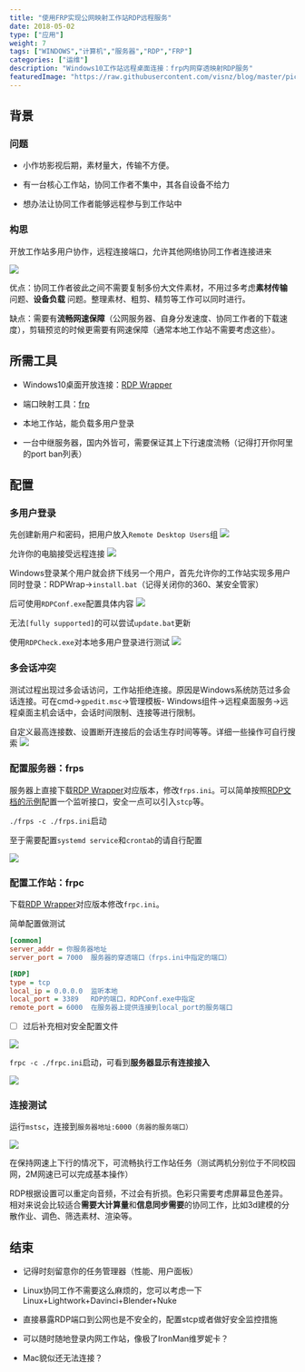 ```yaml
---
title: "使用FRP实现公网映射工作站RDP远程服务"
date: 2018-05-02
type: ["应用"]
weight: 7
tags: ["WINDOWS","计算机","服务器","RDP","FRP"]
categories: ["运维"]
description: "Windows10工作站远程桌面连接：frp内网穿透映射RDP服务"
featuredImage: "https://raw.githubusercontent.com/visnz/blog/master/pics/oldicon/RDP.png"
---
```


## 背景
### 问题
- 小作坊影视后期，素材量大，传输不方便。

- 有一台核心工作站，协同工作者不集中，其各自设备不给力

- 想办法让协同工作者能够远程参与到工作站中

### 构思

开放工作站多用户协作，远程连接端口，允许其他网络协同工作者连接进来

![](https://raw.githubusercontent.com/visnz/blog/master/pics/RDP/RDP.png)

优点：协同工作者彼此之间不需要复制多份大文件素材，不用过多考虑**素材传输** 问题、**设备负载** 问题。整理素材、粗剪、精剪等工作可以同时进行。

缺点：需要有**流畅网速保障**（公网服务器、自身分发速度、协同工作者的下载速度），剪辑预览的时候更需要有网速保障（通常本地工作站不需要考虑这些）。


## 所需工具
- Windows10桌面开放连接：[RDP Wrapper](https://github.com/stascorp/rdpwrap)

- 端口映射工具：[frp](https://github.com/fatedier/frp)

- 本地工作站，能负载多用户登录

- 一台中继服务器，国内外皆可，需要保证其上下行速度流畅（记得打开你阿里的port ban列表）

## 配置
### 多用户登录
先创建新用户和密码，把用户放入``Remote Desktop Users``组
![](https://raw.githubusercontent.com/visnz/blog/master/pics/RDP/RDP00.0.png)

允许你的电脑接受远程连接
![](https://raw.githubusercontent.com/visnz/blog/master/pics/RDP/RDP00.1.png)

Windows登录某个用户就会挤下线另一个用户，首先允许你的工作站实现多用户同时登录：RDPWrap->``install.bat``（记得关闭你的360、某安全管家）

后可使用``RDPConf.exe``配置具体内容
![](https://raw.githubusercontent.com/visnz/blog/master/pics/RDP/RDP00.png)

无法``[fully supported]``的可以尝试``update.bat``更新

使用``RDPCheck.exe``对本地多用户登录进行测试
![](https://raw.githubusercontent.com/visnz/blog/master/pics/RDP/RDP01.png)

### 多会话冲突
测试过程出现过多会话访问，工作站拒绝连接。原因是Windows系统防范过多会话连接。可在cmd->``gpedit.msc``->管理模板- Windows组件->远程桌面服务->远程桌面主机会话中，会话时间限制、连接等进行限制。

自定义最高连接数、设置断开连接后的会话生存时间等等。详细一些操作可自行搜索
![](https://raw.githubusercontent.com/visnz/blog/master/pics/RDP/RDP02.png)

### 配置服务器：frps
服务器上直接下载[RDP Wrapper](https://github.com/stascorp/rdpwrap)对应版本，修改``frps.ini``。可以简单按照[RDP文档的示例](https://github.com/fatedier/frp/blob/master/README_zh.md)配置一个监听接口，安全一点可以引入``stcp``等。

``./frps -c ./frps.ini``启动

至于需要配置``systemd service``和``crontab``的请自行配置

![](https://raw.githubusercontent.com/visnz/blog/master/pics/RDP/RDP03.png)

### 配置工作站：frpc
下载[RDP Wrapper](https://github.com/stascorp/rdpwrap)对应版本修改``frpc.ini``。

简单配置做测试
```ini
[common]
server_addr = 你服务器地址
server_port = 7000  服务器的穿透端口（frps.ini中指定的端口）

[RDP]
type = tcp
local_ip = 0.0.0.0  监听本地
local_port = 3389   RDP的端口，RDPConf.exe中指定
remote_port = 6000  在服务器上提供连接到local_port的服务端口
```

- [ ] 过后补充相对安全配置文件

![](https://raw.githubusercontent.com/visnz/blog/master/pics/RDP/RDP04.png)

``frpc -c ./frpc.ini``启动，可看到**服务器显示有连接接入**

![](https://raw.githubusercontent.com/visnz/blog/master/pics/RDP/RDP05.png)

### 连接测试

运行``mstsc``，连接到``服务器地址:6000（务器的服务端口）``

![](https://raw.githubusercontent.com/visnz/blog/master/pics/RDP/RDP06.png)

在保持网速上下行的情况下，可流畅执行工作站任务（测试两机分别位于不同校园网，2M网速已可以完成基本操作）

RDP根据设置可以重定向音频，不过会有折损。色彩只需要考虑屏幕显色差异。相对来说会比较适合**需要大计算量**和**信息同步需要**的协同工作，比如3d建模的分散作业、调色、筛选素材、渲染等。

## 结束

- 记得时刻留意你的任务管理器（性能、用户面板）

- Linux协同工作不需要这么麻烦的，您可以考虑一下Linux+Lightwork+Davinci+Blender+Nuke

- 直接暴露RDP端口到公网也是不安全的，配置stcp或者做好安全监控措施

- 可以随时随地登录内网工作站，像极了IronMan维罗妮卡？

- Mac貌似还无法连接？
